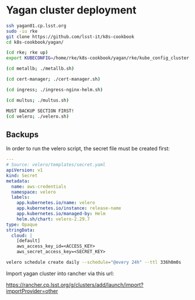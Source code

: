 # Yagan cluster deployment

```bash
ssh yagan01.cp.lsst.org
sudo -iu rke
git clone https://github.com/lsst-it/k8s-cookbook
cd k8s-cookbook/yagan/

(cd rke; rke up)
export KUBECONFIG=/home/rke/k8s-cookbook/yagan/rke/kube_config_cluster.yml

(cd metallb; ./metallb.sh)

(cd cert-manager; ./cert-manager.sh)

(cd ingress; ./ingress-nginx-helm.sh)

(cd multus; ./multus.sh)

MUST BACKUP SECTION FIRST!
(cd velero; ./velero.sh)
```

## Backups

In order to run the velero script, the secret file must be created first:

```yaml
---
# Source: velero/templates/secret.yaml
apiVersion: v1
kind: Secret
metadata:
  name: aws-credentials
  namespace: velero
  labels:
    app.kubernetes.io/name: velero
    app.kubernetes.io/instance: release-name
    app.kubernetes.io/managed-by: Helm
    helm.sh/chart: velero-2.29.7
type: Opaque
stringData:
  cloud: |
    [default]
    aws_access_key_id=<ACCESS_KEY>
    aws_secret_access_key=<SECRET_KEY>
```

```bash
velero schedule create daily --schedule="@every 24h" --ttl 336h0m0s
```

Import yagan cluster into rancher via this url:

https://rancher.cp.lsst.org/g/clusters/add/launch/import?importProvider=other
